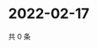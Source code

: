 # 2022-02-17

共 0 条

<!-- BEGIN WEIBO -->
<!-- 最后更新时间 Thu Feb 17 2022 10:21:15 GMT+0800 (China Standard Time) -->

<!-- END WEIBO -->
